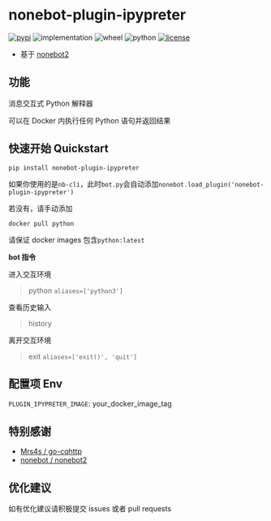 # nonebot-plugin-ipypreter
[![pypi](https://img.shields.io/pypi/v/nonebot-plugin-ipypreter.svg)](https://pypi.org/project/nonebot-plugin-ipypreter/)
![implementation](https://img.shields.io/pypi/implementation/nonebot-plugin-ipypreter)
![wheel](https://img.shields.io/pypi/wheel/nonebot-plugin-ipypreter)
![python](https://img.shields.io/pypi/pyversions/nonebot-plugin-ipypreter)
[![license](https://img.shields.io/github/license/iyume/nonebot-plugin-ipypreter.svg)](https://raw.githubusercontent.com/iyume/nonebot-plugin-ipypreter/main/LICENSE)
- 基于 [nonebot2](https://github.com/nonebot/nonebot2)

## 功能
消息交互式 Python 解释器

可以在 Docker 内执行任何 Python 语句并返回结果

## 快速开始 Quickstart
```
pip install nonebot-plugin-ipypreter
```
如果你使用的是`nb-cli`，此时`bot.py`会自动添加`nonebot.load_plugin('nonebot-plugin-ipypreter')`

若没有，请手动添加

```
docker pull python
```
请保证 docker images 包含`python:latest`

**bot 指令**

进入交互环境

> python `aliases=['python3']`

查看历史输入

> history

离开交互环境

> exit `aliases=['exit()', 'quit']`

## 配置项 Env
`PLUGIN_IPYPRETER_IMAGE`: your_docker_image_tag

## 特别感谢
- [Mrs4s / go-cqhttp](https://github.com/Mrs4s/go-cqhttp)
- [nonebot / nonebot2](https://github.com/nonebot/nonebot2)

## 优化建议
如有优化建议请积极提交 issues 或者 pull requests
